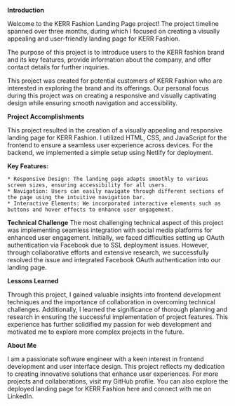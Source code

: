 **Introduction**

Welcome to the KERR Fashion Landing Page project! The project timeline spanned over three months, during which I focused on creating a visually appealing and user-friendly landing page for KERR Fashion.

The purpose of this project is to introduce users to the KERR fashion brand and its key features, provide information about the company, and offer contact details for further inquiries.

This project was created for potential customers of KERR Fashion who are interested in exploring the brand and its offerings. Our personal focus during this project was on creating a responsive and visually captivating design while ensuring smooth navigation and accessibility.

**Project Accomplishments**

This project resulted in the creation of a visually appealing and responsive landing page for KERR Fashion. I utilized HTML, CSS, and JavaScript for the frontend to ensure a seamless user experience across devices. For the backend, we implemented a simple setup using Netlify for deployment.

**Key Features:**

    * Responsive Design: The landing page adapts smoothly to various screen sizes, ensuring accessibility for all users.
    * Navigation: Users can easily navigate through different sections of the page using the intuitive navigation bar.
    * Interactive Elements: We incorporated interactive elements such as buttons and hover effects to enhance user engagement.

**Technical Challenge**
The most challenging technical aspect of this project was implementing seamless integration with social media platforms for enhanced user engagement. Initially, we faced difficulties setting up OAuth authentication via Facebook due to SSL deployment issues. However, through collaborative efforts and extensive research, we successfully resolved the issue and integrated Facebook OAuth authentication into our landing page.

**Lessons Learned**

Through this project, I gained valuable insights into frontend development techniques and the importance of collaboration in overcoming technical challenges. Additionally, I learned the significance of thorough planning and research in ensuring the successful implementation of project features. This experience has further solidified my passion for web development and motivated me to explore more complex projects in the future.

**About Me**

I am a passionate software engineer with a keen interest in frontend development and user interface design. This project reflects my dedication to creating innovative solutions that enhance user experiences. For more projects and collaborations, visit my GitHub profile. You can also explore the deployed landing page for KERR Fashion here and connect with me on LinkedIn.